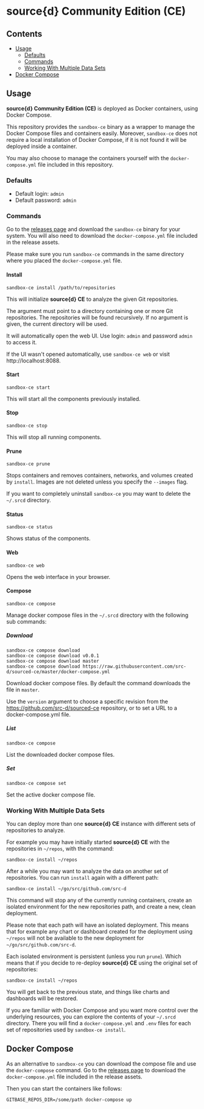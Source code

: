 # source{d} Community Edition (CE)

## Contents

- [Usage](#usage)
  - [Defaults](#defaults)
  - [Commands](#commands)
  - [Working With Multiple Data Sets](#working-with-multiple-data-sets)
- [Docker Compose](#docker-compose)

## Usage

**source{d} Community Edition (CE)** is deployed as Docker containers, using Docker Compose.

This repository provides the `sandbox-ce` binary as a wrapper to manage the Docker Compose files and containers easily. Moreover, `sandbox-ce` does not require a local installation of Docker Compose, if it is not found it will be deployed inside a container.

You may also choose to manage the containers yourself with the `docker-compose.yml` file included in this repository.

### Defaults

- Default login: `admin`
- Default password: `admin`

### Commands

Go to the [releases page](https://github.com/src-d/sourced-ce/releases) and download the `sandbox-ce` binary for your system. You will also need to download the `docker-compose.yml` file included in the release assets.

Please make sure you run `sandbox-ce` commands in the same directory where you placed the `docker-compose.yml` file.

#### Install

```
sandbox-ce install /path/to/repositories
```

This will initialize **source{d} CE** to analyze the given Git repositories.

The argument must point to a directory containing one or more Git repositories. The repositories will be found recursively. If no argument is given, the current directory will be used.

It will automatically open the web UI. Use login: `admin` and password `admin` to access it.

If the UI wasn't opened automatically, use `sandbox-ce web` or visit http://localhost:8088.

#### Start

```
sandbox-ce start
```

This will start all the components previously installed.

#### Stop

```
sandbox-ce stop
```

This will stop all running components.

#### Prune

```
sandbox-ce prune
```

Stops containers and removes containers, networks, and volumes created by `install`.
Images are not deleted unless you specify the `--images` flag.

If you want to completely uninstall `sandbox-ce` you may want to delete the `~/.srcd` directory.

#### Status

```
sandbox-ce status
```

Shows status of the components.

#### Web

```
sandbox-ce web
```

Opens the web interface in your browser.

#### Compose

```
sandbox-ce compose
```

Manage docker compose files in the `~/.srcd` directory with the following sub commands:

##### Download

```
sandbox-ce compose download
sandbox-ce compose download v0.0.1
sandbox-ce compose download master
sandbox-ce compose download https://raw.githubusercontent.com/src-d/sourced-ce/master/docker-compose.yml
```

Download docker compose files. By default the command downloads the file in `master`.

Use the `version` argument to choose a specific revision from the https://github.com/src-d/sourced-ce repository, or to set a URL to a docker-compose.yml file.

##### List

```
sandbox-ce compose
```

List the downloaded docker compose files.

##### Set

```
sandbox-ce compose set
```

Set the active docker compose file.

### Working With Multiple Data Sets

You can deploy more than one **source{d} CE** instance with different sets of repositories to analyze.

For example you may have initially started **source{d} CE** with the repositories in `~/repos`, with the command:
```
sandbox-ce install ~/repos
```

After a while you may want to analyze the data on another set of repositories. You can run `install` again with a different path:
```
sandbox-ce install ~/go/src/github.com/src-d
```

This command will stop any of the currently running containers, create an isolated environment for the new repositories path, and create a new, clean deployment.

Please note that each path will have an isolated deployment. This means that for example any chart or dashboard created for the deployment using `~/repos` will not be available to the new deployment for `~/go/src/github.com/src-d`.

Each isolated environment is persistent (unless you run `prune`). Which means that if you decide to re-deploy **source{d} CE** using the original set of repositories:
```
sandbox-ce install ~/repos
```

You will get back to the previous state, and things like charts and dashboards will be restored.

If you are familiar with Docker Compose and you want more control over the underlying resources, you can explore the contents of your `~/.srcd` directory. There you will find a `docker-compose.yml` and `.env` files for each set of repositories used by `sandbox-ce install`.

## Docker Compose

As an alternative to `sandbox-ce` you can download the compose file and use the `docker-compose` command. Go to the [releases page](https://github.com/src-d/sourced-ce/releases) to download the `docker-compose.yml` file included in the release assets.

Then you can start the containers like follows:

```shell
GITBASE_REPOS_DIR=/some/path docker-compose up
```
